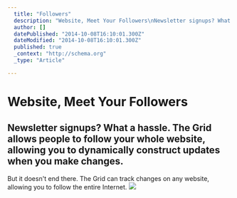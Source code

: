 ```yaml
---
  title: "Followers"
  description: "Website, Meet Your Followers\nNewsletter signups? What a hassle. The Grid allows people to follow your whole website, allowing you to dynamically construct updat"
  author: []
  datePublished: "2014-10-08T16:10:01.300Z"
  dateModified: "2014-10-08T16:10:01.300Z"
  published: true
  _context: "http://schema.org"
  _type: "Article"

---
```

# Website, Meet Your Followers

## Newsletter signups? What a hassle. The Grid allows people to follow your whole website, allowing you to dynamically construct updates when you make changes.

But it doesn't end there. The Grid can track changes on any website, allowing you to follow the entire Internet.
![](https://s3-us-west-2.amazonaws.com/cdn.thegrid.io/posts/followers.png)